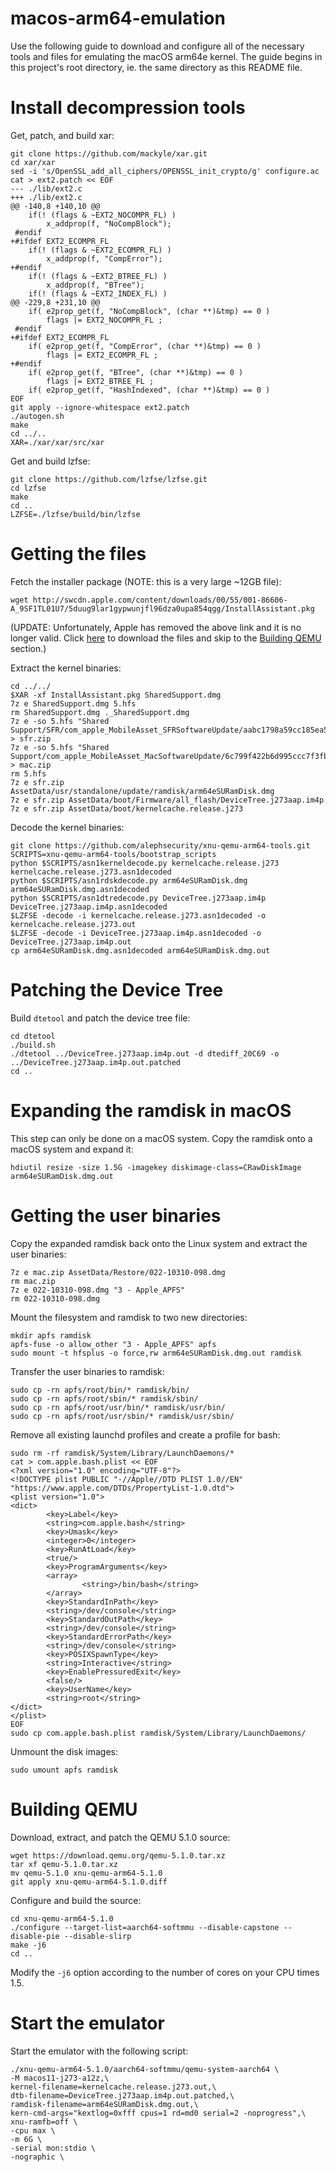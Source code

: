# macos-arm64-emulation
Use the following guide to download and configure all of the necessary tools and files for emulating the macOS arm64e kernel. The guide begins in this project's root directory, ie. the same directory as this README file.
# Install decompression tools
Get, patch, and build xar:
```
git clone https://github.com/mackyle/xar.git
cd xar/xar
sed -i 's/OpenSSL_add_all_ciphers/OPENSSL_init_crypto/g' configure.ac
cat > ext2.patch << EOF
--- ./lib/ext2.c
+++ ./lib/ext2.c
@@ -140,8 +140,10 @@
    if(! (flags & ~EXT2_NOCOMPR_FL) )
        x_addprop(f, "NoCompBlock");
 #endif
+#ifdef EXT2_ECOMPR_FL
    if(! (flags & ~EXT2_ECOMPR_FL) )
        x_addprop(f, "CompError");
+#endif
    if(! (flags & ~EXT2_BTREE_FL) )
        x_addprop(f, "BTree");
    if(! (flags & ~EXT2_INDEX_FL) )
@@ -229,8 +231,10 @@
    if( e2prop_get(f, "NoCompBlock", (char **)&tmp) == 0 )
        flags |= EXT2_NOCOMPR_FL ;
 #endif
+#ifdef EXT2_ECOMPR_FL
    if( e2prop_get(f, "CompError", (char **)&tmp) == 0 )
        flags |= EXT2_ECOMPR_FL ;
+#endif
    if( e2prop_get(f, "BTree", (char **)&tmp) == 0 )
        flags |= EXT2_BTREE_FL ;
    if( e2prop_get(f, "HashIndexed", (char **)&tmp) == 0 )
EOF
git apply --ignore-whitespace ext2.patch
./autogen.sh
make
cd ../..
XAR=./xar/xar/src/xar
```
Get and build lzfse:
```
git clone https://github.com/lzfse/lzfse.git
cd lzfse
make
cd ..
LZFSE=./lzfse/build/bin/lzfse
```
# Getting the files
Fetch the installer package (NOTE: this is a very large ~12GB file):
```
wget http://swcdn.apple.com/content/downloads/00/55/001-86606-A_9SF1TL01U7/5duug9lar1gypwunjfl96dza0upa854qgg/InstallAssistant.pkg
```
(UPDATE: Unfortunately, Apple has removed the above link and it is no longer valid. Click [here](https://mega.nz/file/GZwzGYKb#HscZIOg_K5JdUIvbLwwwW7_Ntc1z9c7QPOcEQRKwp8c) to download the files and skip to the [Building QEMU](#building-qemu) section.)

Extract the kernel binaries:
```
cd ../../
$XAR -xf InstallAssistant.pkg SharedSupport.dmg
7z e SharedSupport.dmg 5.hfs
rm SharedSupport.dmg ._SharedSupport.dmg
7z e -so 5.hfs "Shared Support/SFR/com_apple_MobileAsset_SFRSoftwareUpdate/aabc1798a59cc185ea5a87bfd4dec012f4b7feb1.zip" > sfr.zip
7z e -so 5.hfs "Shared Support/com_apple_MobileAsset_MacSoftwareUpdate/6c799f422b6d995ccc7f3fb669fe3246fd9f61aa.zip" > mac.zip
rm 5.hfs
7z e sfr.zip AssetData/usr/standalone/update/ramdisk/arm64eSURamDisk.dmg
7z e sfr.zip AssetData/boot/Firmware/all_flash/DeviceTree.j273aap.im4p
7z e sfr.zip AssetData/boot/kernelcache.release.j273
```
Decode the kernel binaries:
```
git clone https://github.com/alephsecurity/xnu-qemu-arm64-tools.git
SCRIPTS=xnu-qemu-arm64-tools/bootstrap_scripts
python $SCRIPTS/asn1kerneldecode.py kernelcache.release.j273 kernelcache.release.j273.asn1decoded
python $SCRIPTS/asn1rdskdecode.py arm64eSURamDisk.dmg arm64eSURamDisk.dmg.asn1decoded
python $SCRIPTS/asn1dtredecode.py DeviceTree.j273aap.im4p DeviceTree.j273aap.im4p.asn1decoded
$LZFSE -decode -i kernelcache.release.j273.asn1decoded -o kernelcache.release.j273.out
$LZFSE -decode -i DeviceTree.j273aap.im4p.asn1decoded -o DeviceTree.j273aap.im4p.out
cp arm64eSURamDisk.dmg.asn1decoded arm64eSURamDisk.dmg.out
```
# Patching the Device Tree
Build `dtetool` and patch the device tree file:
```
cd dtetool
./build.sh
./dtetool ../DeviceTree.j273aap.im4p.out -d dtediff_20C69 -o ../DeviceTree.j273aap.im4p.out.patched
cd ..
```
# Expanding the ramdisk in macOS
This step can only be done on a macOS system. Copy the ramdisk onto a macOS system and expand it:
```
hdiutil resize -size 1.5G -imagekey diskimage-class=CRawDiskImage arm64eSURamDisk.dmg.out
```
# Getting the user binaries
Copy the expanded ramdisk back onto the Linux system and extract the user binaries:
```
7z e mac.zip AssetData/Restore/022-10310-098.dmg
rm mac.zip
7z e 022-10310-098.dmg "3 - Apple_APFS"
rm 022-10310-098.dmg
```
Mount the filesystem and ramdisk to two new directories:
```
mkdir apfs ramdisk
apfs-fuse -o allow_other "3 - Apple_APFS" apfs
sudo mount -t hfsplus -o force,rw arm64eSURamDisk.dmg.out ramdisk
```
Transfer the user binaries to ramdisk:
```
sudo cp -rn apfs/root/bin/* ramdisk/bin/
sudo cp -rn apfs/root/sbin/* ramdisk/sbin/
sudo cp -rn apfs/root/usr/bin/* ramdisk/usr/bin/
sudo cp -rn apfs/root/usr/sbin/* ramdisk/usr/sbin/
```
Remove all existing launchd profiles and create a profile for bash:
```
sudo rm -rf ramdisk/System/Library/LaunchDaemons/*
cat > com.apple.bash.plist << EOF
<?xml version="1.0" encoding="UTF-8"?>
<!DOCTYPE plist PUBLIC "-//Apple//DTD PLIST 1.0//EN" "https://www.apple.com/DTDs/PropertyList-1.0.dtd">
<plist version="1.0">
<dict>
        <key>Label</key>
        <string>com.apple.bash</string>
        <key>Umask</key>
        <integer>0</integer>
        <key>RunAtLoad</key>
        <true/>
        <key>ProgramArguments</key>
        <array>
                <string>/bin/bash</string>
        </array>
        <key>StandardInPath</key>
        <string>/dev/console</string>
        <key>StandardOutPath</key>
        <string>/dev/console</string>
        <key>StandardErrorPath</key>
        <string>/dev/console</string>
        <key>POSIXSpawnType</key>
        <string>Interactive</string>
        <key>EnablePressuredExit</key>
        <false/>
        <key>UserName</key>
        <string>root</string>
</dict>
</plist>
EOF 
sudo cp com.apple.bash.plist ramdisk/System/Library/LaunchDaemons/
```
Unmount the disk images:
```
sudo umount apfs ramdisk
```
# Building QEMU
Download, extract, and patch the QEMU 5.1.0 source:
```
wget https://download.qemu.org/qemu-5.1.0.tar.xz
tar xf qemu-5.1.0.tar.xz
mv qemu-5.1.0 xnu-qemu-arm64-5.1.0
git apply xnu-qemu-arm64-5.1.0.diff
```
Configure and build the source:
```
cd xnu-qemu-arm64-5.1.0
./configure --target-list=aarch64-softmmu --disable-capstone --disable-pie --disable-slirp
make -j6
cd ..
```
Modify the `-j6` option according to the number of cores on your CPU times 1.5.
# Start the emulator
Start the emulator with the following script:
```
./xnu-qemu-arm64-5.1.0/aarch64-softmmu/qemu-system-aarch64 \
-M macos11-j273-a12z,\
kernel-filename=kernelcache.release.j273.out,\
dtb-filename=DeviceTree.j273aap.im4p.out.patched,\
ramdisk-filename=arm64eSURamDisk.dmg.out,\
kern-cmd-args="kextlog=0xfff cpus=1 rd=md0 serial=2 -noprogress",\
xnu-ramfb=off \
-cpu max \
-m 6G \
-serial mon:stdio \
-nographic \
